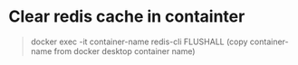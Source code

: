 # Clear redis cache in containter
> docker exec -it container-name redis-cli FLUSHALL
(copy container-name from docker desktop container name)
